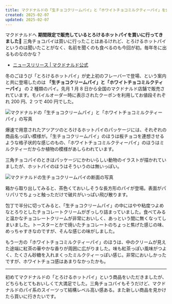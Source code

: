 ```yaml
---
title: マクドナルドの「生チョコクリームパイ」と「ホワイトチョコミルクティーパイ」を食べる
created: 2025-02-07
updated: 2025-02-07
---
```


マクドナルドへ **期間限定で販売しているとろけるホットパイを買いに行ってきました🍔** 三角チョコパイは買いに行ったことはあるけれど、とろけるホットパイというのは聞いたことがなく、名前を聞くのも食べるのも今回が初。毎年冬に出るものなのかな？

- [ニュースリリース | マクドナルド公式](https://www.mcdonalds.co.jp/company/news/2025/0106a/)

冬のごほうび「とろけるホットパイ」が史上初のフレーバーで登場、という案内と共に登場したのは **「生チョコクリームパイ」と「ホワイトチョコミルクティーパイ」** の 2 種類のパイ。先月 1 月 8 日から全国のマクドナルド店舗で販売されています。モバイルオーダー時に表示されたクーポンを利用してお値段それぞれ 200 円、2 つで 400 円でした。

![マクドナルドの「生チョコクリームパイ」と「ホワイトチョコミルクティーパイ」の写真](676be7b5-a7dd-4de4-858d-03f8e08ea700)

爆速で用意されたアツアツのとろけるホットパイのパッケージには、それぞれの商品名っぽい模様が。「生チョコクリームパイ」のほうは板チョコを連想させるような格子状的な感じのもの、「ホワイトチョコミルクティーパイ」のほうはミルクティーだからか植物の模様があしらわれています。

三角チョコパイのときはパッケージにかわいらしい動物のイラストが描かれていましたが、ホットパイのほうはそういうのは無いっぽい。

![マクドナルドの生チョコクリームパイの断面の写真](b1f24ade-b55b-4570-a2a4-8db3b1bd0100)

箱から取り出してみると、茶色くておいしそうな長方形のパイが登場。表面がパリパリでちょっと触っただけで破片がいっぱい飛び散ります。

包丁で半分に切ってみると、「生チョコクリームパイ」の中にはやや粘度つよめなとろりとしたチョコレートクリームがぎっしり詰まっていました。食べてみると温かなチョコレートクリームが非常においしく、あっという間に無くなってしまいました。トースターとかで焼いたチョコレートのちょっと焦げた感じの味、めっちゃすきなのですが、そんな感じの味がしました。

もう一方の「ホワイトチョコミルクティーパイ」のほうは、中のクリームが見えた途端に紅茶の華やかな香りが周囲に広がりました。味も紅茶っぽい風味がつよく、たくさん砂糖を入れまくったミルクティーっぽい感じ。非常においしかったですが、ホワイトチョコ感はあまりなかったかも。

---

初めてマクドナルドの「とろけるホットパイ」という商品をいただきましたが、どちらもとてもおいしくて大満足でした。三角チョコパイもそうだけど、マクドナルドのパイ系のスイーツって結構レベル高い感ある。また新しい商品を見かけたら買いに行きたいです。

